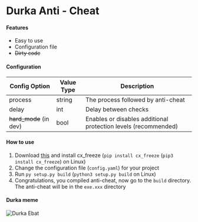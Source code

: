 # Durka Anti - Cheat

#### Features
- Easy to use
- Configuration file
- ~~Dirty code~~

#### Configuration
| Config Option	  | Value Type    | Description  	                     |
| --------------- | ------------- | ---------------------------------- |
| process         | string        | The process followed by anti-cheat |
| delay           | int           | Delay between checks               |
| ~~hard_mode~~ (in dev)      | bool          | Enables or disables additional protection levels (recommended) |

#### How to use
1. Download [this](github.com/ggpabuk/Durka-AntiCheat/releases/latest) and install cx_freeze (`pip install cx_freeze` (`pip3 install cx_freeze`) on Linux)
1. Change the configuration file (`config.yaml`) for your project
1. Run `py setup.py build` (`python3 setup.py build` on Linux)
1. Congratulations, you compiled anti-cheat, now go to the `build` directory. The anti-cheat will be in the `exe.xxx` directory

#### Durka meme
![Durka Ebat](https://cs10.pikabu.ru/post_img/big/2020/02/14/1/1581637383127016272.png "Durka Ebat")
